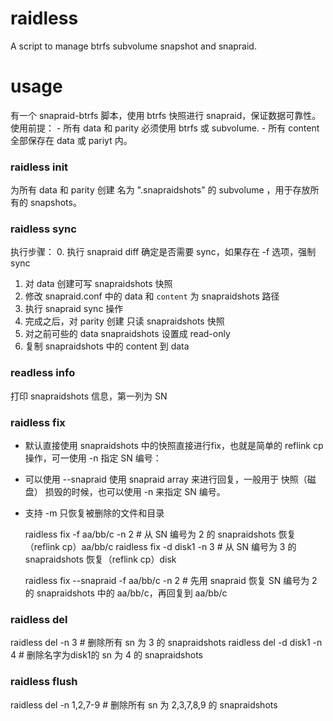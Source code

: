# raidless

A script to manage btrfs subvolume snapshot and snapraid.

# usage

有一个 snapraid-btrfs 脚本，使用 btrfs 快照进行 snapraid，保证数据可靠性。
使用前提：
    - 所有 data 和 parity 必须使用 btrfs 或 subvolume.
    - 所有 content 全部保存在 data 或 pariyt 内。

### raidless init

为所有 data 和 parity 创建 名为 ".snapraidshots" 的 subvolume ，用于存放所有的 snapshots。

### raidless sync

  执行步骤：
  0. 执行 snapraid diff 确定是否需要 sync，如果存在 -f 选项，强制 sync

1. 对 data 创建可写 snapraidshots 快照
2. 修改 snapraid.conf 中的 data 和 `content` 为 snapraidshots 路径
3. 执行 snapraid sync 操作
4. 完成之后，对 parity 创建 只读 snapraidshots 快照
5. 对之前可些的 data snapraidshots 设置成 read-only
6. 复制 snapraidshots 中的 content 到 data

### readless info

  打印 snapraidshots 信息，第一列为 SN

### raidless fix

- 默认直接使用 snapraidshots 中的快照直接进行fix，也就是简单的 reflink cp 操作，可一使用 -n 指定 SN 编号：
- 可以使用 --snapraid 使用 snapraid array 来进行回复，一般用于 快照（磁盘） 损毁的时候，也可以使用 -n 来指定 SN 编号。
- 支持 -m 只恢复被删除的文件和目录

  raidless fix -f aa/bb/c -n 2 # 从 SN 编号为 2 的 snapraidshots 恢复（reflink cp）aa/bb/c
  raidless fix -d disk1 -n 3 # 从 SN 编号为 3 的 snapraidshots 恢复（reflink cp）disk

  raidless fix --snapraid -f aa/bb/c -n 2 # 先用 snapraid 恢复 SN 编号为 2 的 snapraidshots 中的 aa/bb/c，再回复到 aa/bb/c

### raidless del

  raidless del -n 3 # 删除所有 sn 为 3 的 snapraidshots
  raidless del -d disk1 -n 4 # 删除名字为disk1的 sn 为 4 的 snapraidshots

### raidless flush

  raidless del -n 1,2,7-9 # 删除所有 sn 为 2,3,7,8,9 的 snapraidshots
